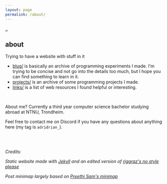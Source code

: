 ```yaml
---
layout: page
permalink: /about/
---
```


[..](../index.html)

## about

Trying to have a website with stuff in it

- [blug/](../index.html) is basically an archive of programming experiments I made. I'm trying to be concise and not go into the details too much, but I hope you can find something to learn in it.
- [projects/](/blug/projects/) is an archive of some programming projects I made.
- [links/](/blug/links/) is a list of web resources I found helpful or interesting.

<br>

About me? Currently a third year computer science bachelor studying abroad at NTNU, Trondheim.

Feel free to contact me on Discord if you have any questions about anything here (my tag is `adridrian_`).

<!--If you're interested here's a very secret link to my [portfolio](../_posts/2024-09-03-pf-jeux.html) (in french) in which more games and apps are showcased.-->

<br><br>

*Credits:*

*Static website made with [Jekyll](https://jekyllrb.com/) and an edited version of [riggraz's no style please](https://github.com/riggraz/no-style-please/)*

*Post minimap largely based on [Preethi Sam's minimap](https://codepen.io/rpsthecoder/pen/Jwpxaj)*

<br><br><br><br><br><br><br>

<!--<img src="./assets/img/common/Mariodance.webp" style="height:35px; image-rendering: pixelated">-->
